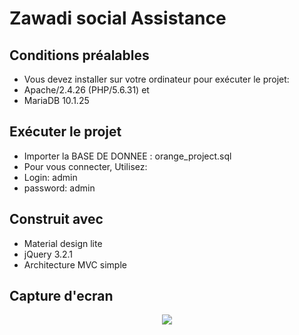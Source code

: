 # Zawadi social Assistance

## Conditions préalables
* Vous devez installer sur votre ordinateur pour exécuter le projet:
* Apache/2.4.26 (PHP/5.6.31) et
* MariaDB 10.1.25

## Exécuter le projet

* Importer la BASE DE DONNEE : orange_project.sql
* Pour vous connecter, Utilisez:
* Login: admin
* password: admin

## Construit avec
* Material design lite
* jQuery 3.2.1
* Architecture MVC simple

## Capture d'ecran
<p align="center">

<img src="https://github.com/guillainbisimwa/orangeProject/blob/master/public/img/capture.png" data-canonical-src="https://github.com/guillainbisimwa/Zawadi-social-assistance/blob/master/public/img/capture.PNG" style="max-width:100%;">
</p>
